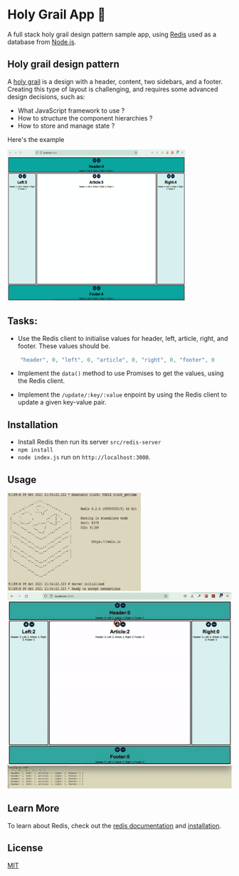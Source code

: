 # Holy Grail App 🎨

A full stack holy grail design pattern sample app, using [Redis](https://redis.io/) used as a database from [Node.js](https://nodejs.org/en/).
## Holy grail design pattern

A [holy grail](https://en.wikipedia.org/wiki/Holy_grail_(web_design)) is a design with a header, content, two sidebars, and a footer. Creating this type of layout is challenging, and requires some advanced design decisions, such as:

- What JavaScript framework to use ?
- How to structure the component hierarchies ?
- How to store and manage state ?

Here's the example

<img src = 'https://raw.githubusercontent.com/anyapages/holy-grail-app/main/public/example.png?token=ATDMTEDNTR4WVHJ53R25ZADBNPK5G' width="400" height="340"> 

## Tasks:

- Use the Redis client to initialise values for header, left, article, right, and footer. These values should be.

```javascript
    "header", 0, "left", 0, "article", 0, "right", 0, "footer", 0 
```

- Implement the ```data()``` method to use Promises to get the values, using the Redis client.

- Implement the ```/update/:key/:value``` enpoint by using the Redis client to update a given key-value pair.

## Installation

- Install Redis then run its server `src/redis-server`
- ```npm install```
- `node index.js` run on `http://localhost:3000`.

## Usage

<img src = 'https://raw.githubusercontent.com/anyapages/holy-grail-app/main/public/redis%20server.png?token=ATDMTEFBO4QJRPZRFW4K4WDBNPNYY' width="300" height="220"> 

<img src = 'https://raw.githubusercontent.com/anyapages/holy-grail-app/main/public/example.gif?token=ATDMTEAYRRPT223GZJJKUTDBNPK5I' width="550" height="440"> 

## Learn More

To learn about Redis, check out the [redis documentation](https://redis.io/documentation) and [installation](https://redis.io/download).

## License

[MIT](https://github.com/anyapages/holy-grail-app/blob/main/LICENSE) 
